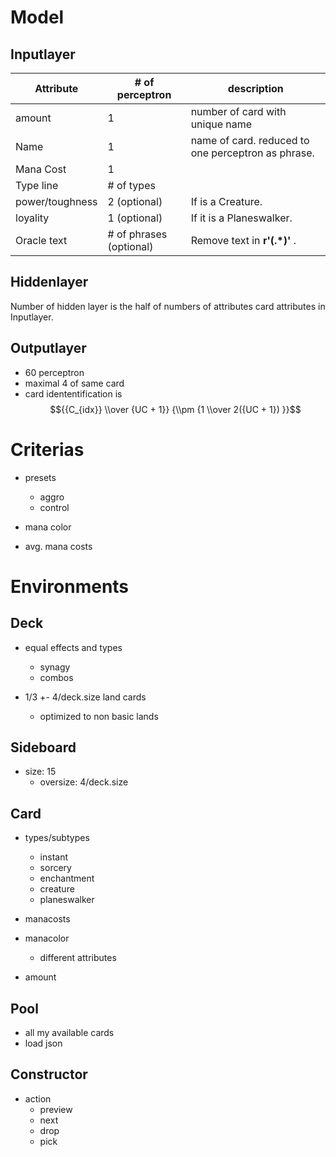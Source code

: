Model
=====

## Inputlayer

Attribute | # of perceptron | description
----------|-----------------|------------
amount    | 1               | number of card with unique name
Name      | 1               | name of card. reduced to one perceptron as phrase.
Mana Cost | 1               |
Type line | # of types      |
power/toughness | 2 (optional) | If is a Creature.
loyality | 1 (optional) | If it is a Planeswalker.
Oracle text | # of phrases (optional) | Remove text in __r'\(.*\)'__ . 

## Hiddenlayer

Number of hidden layer is the half of numbers of attributes card attributes in Inputlayer.


## Outputlayer

* 60 perceptron 
* maximal 4 of same card
* card idententification is  $${{C_{idx}} \\over {UC + 1}} {\\pm  {1 \\over 2({UC + 1}) }}$$


Criterias
================

* presets
    * aggro
    * control

* mana color
* avg. mana costs

Environments
==========

Deck
----
* equal effects and types
    * synagy
    * combos

* 1/3 +- 4/deck.size land cards
    * optimized to non basic lands


Sideboard
--------
* size: 15
    + oversize: 4/deck.size

Card
-----
* types/subtypes
    * instant
    * sorcery
    * enchantment
    * creature
    * planeswalker

* manacosts
* manacolor
    * different attributes

* amount

Pool
----

* all my available cards
* load json

Constructor
----------

* action
    * preview
    * next
    * drop
    * pick
